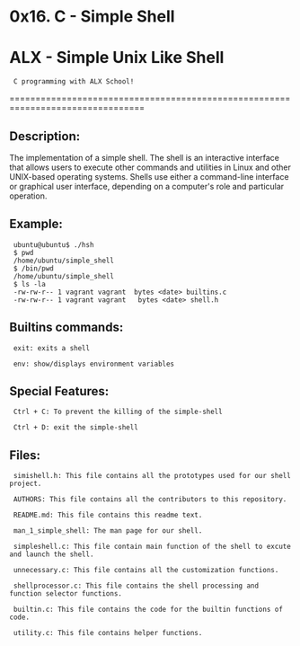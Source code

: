 # 0x16. C - Simple Shell
ALX - Simple Unix Like Shell
===========================
     C programming with ALX School!
================================================================================

## Description:
    
The implementation of a simple shell. The shell is an interactive interface that allows users to execute other commands and utilities in Linux and other UNIX-based operating systems. Shells use either a command-line interface or graphical user interface, depending on a computer's role and particular operation.

## Example:

     ubuntu@ubuntu$ ./hsh     
     $ pwd
     /home/ubuntu/simple_shell
     $ /bin/pwd
     /home/ubuntu/simple_shell
     $ ls -la
     -rw-rw-r-- 1 vagrant vagrant  bytes <date> builtins.c
     -rw-rw-r-- 1 vagrant vagrant   bytes <date> shell.h

## Builtins commands:

     exit: exits a shell
     
     env: show/displays environment variables
     
## Special Features:

     Ctrl + C: To prevent the killing of the simple-shell
     
     Ctrl + D: exit the simple-shell

## Files:

     simishell.h: This file contains all the prototypes used for our shell project.

     AUTHORS: This file contains all the contributors to this repository.

     README.md: This file contains this readme text.

     man_1_simple_shell: The man page for our shell.
     
     simpleshell.c: This file contain main function of the shell to excute and launch the shell.
     
     unnecessary.c: This file contains all the customization functions.
     
     shellprocessor.c: This file contains the shell processing and function selector functions.

     builtin.c: This file contains the code for the builtin functions of code.

     utility.c: This file contains helper functions.
     
    
